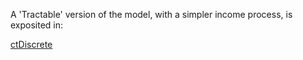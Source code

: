 A 'Tractable' version of the model, with a simpler income process, is exposited in:

[ctDiscrete](http://econ.jhu.edu/people/ccarroll/papers/ctDiscrete)

